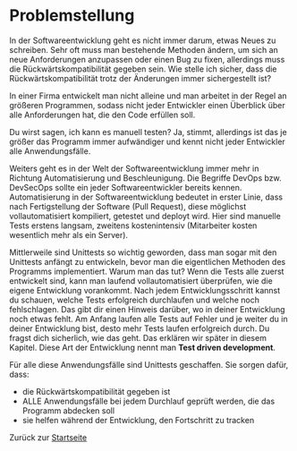 # Problemstellung

In der Softwareentwicklung geht es nicht immer darum, etwas Neues zu schreiben. Sehr oft muss man bestehende Methoden ändern, um sich an neue Anforderungen anzupassen oder einen Bug zu fixen, allerdings muss die Rückwärtskompatibilität gegeben sein. Wie stelle ich sicher, dass die Rückwärtskompatibilität trotz der Änderungen immer sichergestellt ist?

In einer Firma entwickelt man nicht alleine und man arbeitet in der Regel an größeren Programmen, sodass nicht jeder Entwickler einen Überblick über alle Anforderungen hat, die den Code erfüllen soll.

Du wirst sagen, ich kann es manuell testen? Ja, stimmt, allerdings ist das je größer das Programm immer aufwändiger und kennt nicht jeder Entwickler alle Anwendungsfälle. 

Weiters geht es in der Welt der Softwareentwicklung immer mehr in Richtung Automatisierung und Beschleunigung. Die Begriffe DevOps bzw. DevSecOps sollte ein jeder Softwareentwickler bereits kennen. Automatisierung in der Softwareentwicklung bedeutet in erster Linie, dass nach Fertigstellung der Software (Pull Request), diese möglichst vollautomatisiert kompiliert, getestet und deployt wird. Hier sind manuelle Tests erstens langsam, zweitens kostenintensiv (Mitarbeiter kosten wesentlich mehr als ein Server).

Mittlerweile sind Unittests so wichtig geworden, dass man sogar mit den Unittests anfängt zu entwickeln, bevor man die eigentlichen Methoden des Programms implementiert. Warum man das tut? Wenn die Tests alle zuerst entwickelt sind, kann man laufend vollautomatisiert überprüfen, wie die eigene Entwicklung vorankommt. Nach jedem Entwicklungsschritt kannst du schauen, welche Tests erfolgreich durchlaufen und welche noch fehlschlagen. Das gibt dir einen Hinweis darüber, wo in deiner Entwicklung noch etwas fehlt. Am Anfang laufen alle Tests auf Fehler und je weiter du in deiner Entwicklung bist, desto mehr Tests laufen erfolgreich durch. Du fragst dich sicherlich, wie das geht. Das erklären wir später in diesem Kapitel. Diese Art der Entwicklung nennt man **Test driven development**.

Für alle diese Anwendungsfälle sind Unittests geschaffen. Sie sorgen dafür, dass:
- die Rückwärtskompatibilität gegeben ist
- ALLE Anwendungsfälle bei jedem Durchlauf geprüft werden, die das Programm abdecken soll
- sie helfen während der Entwicklung, den Fortschritt zu tracken

Zurück zur [Startseite](README.md)